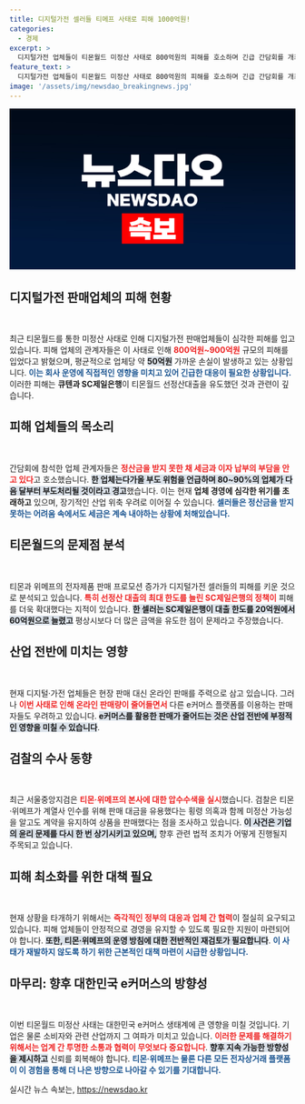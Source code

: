 ```yaml
---
title: 디지털가전 셀러들 티메프 사태로 피해 1000억원!
categories:
  - 경제
excerpt: >
  디지털가전 업체들이 티몬월드 미정산 사태로 800억원의 피해를 호소하며 긴급 간담회를 개최했다. 피해 기업들은 심각한 경영 위기 속에서 직원들의 권고사직까지 나섰고, 검찰은 관련 압수수색에 나섰다. e커머스 시장의 향후 불확실성도 커지고 있다.
feature_text: >
  디지털가전 업체들이 티몬월드 미정산 사태로 800억원의 피해를 호소하며 긴급 간담회를 개최했다. 피해 기업들은 심각한 경영 위기 속에서 직원들의 권고사직까지 나섰고, 검찰은 관련 압수수색에 나섰다. e커머스 시장의 향후 불확실성도 커지고 있다.
image: '/assets/img/newsdao_breakingnews.jpg'
---
```


<p><img src="/assets/img/newsdao_breakingnews.jpg" alt="cryptoinkorea 속보" /></p>

<h2 data-ke-size="size26">디지털가전 판매업체의 피해 현황</h2>

<p data-ke-size="size16">&nbsp;</p>

<p>최근 티몬월드를 통한 미정산 사태로 인해 디지털가전 판매업체들이 심각한 피해를 입고 있습니다. 피해 업체의 관계자들은 이 사태로 인해 <b><span style="color: #ee2323;">800억원~900억원</span></b> 규모의 피해를 입었다고 밝혔으며, 평균적으로 업체당 약 <b><span style="background-color: #21538527;">50억원</span></b> 가까운 손실이 발생하고 있는 상황입니다. <b><span style="color: #1a5490;">이는 회사 운영에 직접적인 영향을 미치고 있어 긴급한 대응이 필요한 상황입니다.</span></b> 이러한 피해는 <b>큐텐과 SC제일은행</b>이 티몬월드 선정산대출을 유도했던 것과 관련이 깊습니다.</p>

<h2 data-ke-size="size26">피해 업체들의 목소리</h2>

<p data-ke-size="size16">&nbsp;</p>

<p>간담회에 참석한 업체 관계자들은 <b><span style="color: #ee2323;">정산금을 받지 못한 채 세금과 이자 납부의 부담을 안고 있다</span></b>고 호소했습니다. <b><span style="background-color: #21538527;">한 업체는다가올 부도 위험을 언급하며 80~90%의 업체가 다음 달부터 부도처리될 것이라고 경고</span></b>했습니다. 이는 현재 <b>업체 경영에 심각한 위기를 초래하고</b> 있으며, 장기적인 산업 위축 우려로 이어질 수 있습니다. <b><span style="color: #1a5490;">셀러들은 정산금을 받지 못하는 어려움 속에서도 세금은 계속 내야하는 상황에 처해있습니다.</span></b></p>

<h2 data-ke-size="size26">티몬월드의 문제점 분석</h2>

<p data-ke-size="size16">&nbsp;</p>

<p>티몬과 위메프의 전자제품 판매 프로모션 증가가 디지털가전 셀러들의 피해를 키운 것으로 분석되고 있습니다. <b><span style="color: #ee2323;">특히 선정산 대출의 최대 한도를 늘린 SC제일은행의 정책이</span></b> 피해를 더욱 확대했다는 지적이 있습니다. <b><span style="background-color: #21538527;">한 셀러는 SC제일은행이 대출 한도를 20억원에서 60억원으로 늘렸고</span></b> 평상시보다 더 많은 금액을 유도한 점이 문제라고 주장했습니다.</p>

<h2 data-ke-size="size26">산업 전반에 미치는 영향</h2>

<p data-ke-size="size16">&nbsp;</p>

<p>현재 디지털·가전 업체들은 현장 판매 대신 온라인 판매를 주력으로 삼고 있습니다. 그러나 <b><span style="color: #ee2323;">이번 사태로 인해 온라인 판매량이 줄어들면서</span></b> 다른 e커머스 플랫폼를 이용하는 판매자들도 우려하고 있습니다. <b><span style="background-color: #21538527;">e커머스를 활용한 판매가 줄어드는 것은 산업 전반에 부정적인 영향을 미칠 수 있습니다</span></b>.</p>

<h2 data-ke-size="size26">검찰의 수사 동향</h2>

<p data-ke-size="size16">&nbsp;</p>

<p>최근 서울중앙지검은 <b><span style="color: #ee2323;">티몬·위메프의 본사에 대한 압수수색을 실시</span></b>했습니다. 검찰은 티몬·위메프가 계열사 인수를 위해 판매 대금을 유용했다는 횡령 의혹과 함께 미정산 가능성을 알고도 계약을 유지하여 상품을 판매했다는 점을 조사하고 있습니다. <b><span style="background-color: #21538527;">이 사건은 기업의 윤리 문제를 다시 한 번 상기시키고 있으며,</span></b> 향후 관련 법적 조치가 어떻게 진행될지 주목되고 있습니다.</p>

<h2 data-ke-size="size26">피해 최소화를 위한 대책 필요</h2>

<p data-ke-size="size16">&nbsp;</p>

<p>현재 상황을 타개하기 위해서는 <b><span style="color: #ee2323;">즉각적인 정부의 대응과 업체 간 협력</span></b>이 절실히 요구되고 있습니다. 피해 업체들이 안정적으로 경영을 유지할 수 있도록 필요한 지원이 마련되어야 합니다. <b><span style="background-color: #21538527;">또한, 티몬·위메프의 운영 방침에 대한 전반적인 재검토가 필요합니다</span></b>. <b><span style="color: #1a5490;">이 사태가 재발하지 않도록 하기 위한 근본적인 대책 마련이 시급한 상황입니다.</span></b></p>

<h2 data-ke-size="size26">마무리: 향후 대한민국 e커머스의 방향성</h2>

<p data-ke-size="size16">&nbsp;</p>

<p>이번 티몬월드 미정산 사태는 대한민국 e커머스 생태계에 큰 영향을 미칠 것입니다. 기업은 물론 소비자와 관련 산업까지 그 여파가 미치고 있습니다. <b><span style="color: #ee2323;">이러한 문제를 해결하기 위해서는 업계 간 투명한 소통과 협력이 무엇보다 중요합니다</span></b>. <b><span style="background-color: #21538527;">향후 지속 가능한 방향성을 제시하고</span></b> 신뢰를 회복해야 합니다. <b><span style="color: #1a5490;">티몬·위메프는 물론 다른 모든 전자상거래 플랫폼이 이 경험을 통해 더 나은 방향으로 나아갈 수 있기를 기대합니다.</span></b></p>
실시간 뉴스 속보는, <a href="https://newsdao.kr" rel="dofollow">https://newsdao.kr</a>


